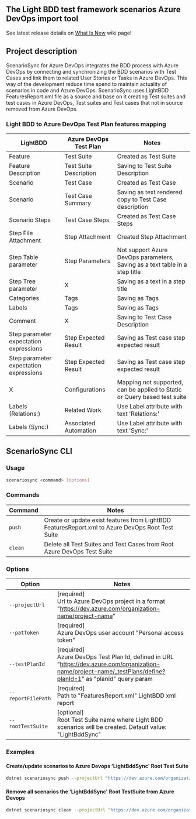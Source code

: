 ## The Light BDD test framework scenarios Azure DevOps import tool

See latest release details on [What Is New]()  wiki page!

## Project description
ScenarioSync for Azure DevOps integrates the BDD process with Azure DevOps by connecting and synchronizing the BDD scenarios with Test Cases 
and link them to related User Stories or Tasks in Azure DevOps. This way of the development reduce time spend to maintain actuality of scenarios in code and Azure DevOps.
ScenarioSync uses LightBDD FeaturesReport.xml file as a source and base on it creating Test suites and test cases in Azure DevOps, Test suites and Test cases that not in source removed from Azure DevOps.

### Light BDD to Azure DevOps Test Plan features mapping

| LightBDD                               | Azure DevOps Test Plan | Notes                                                                       |
|----------------------------------------|------------------------|-----------------------------------------------------------------------------|
| Feature                                | Test Suite             | Created as Test Suite                                                       |
| Feature Description                    | Test Suite Description | Saving to Test Suite Description                                            |
| Scenario                               | Test Case              | Created as Test Case                                                        |
| Scenario                               | Test Case Summary      | Saving as text rendered copy to Test Case description                       |
| Scenario Steps                         | Test Case Steps        | Created as Test Case Steps                                                  |
| Step File Attachment                   | Step Attachment        | Created Step Attachment                                                     |
| Step Table parameter                   | Step Parameters        | Not support Azure DevOps parameters, Saving as a text table in a step title |
| Step Tree parameter                    | X                      | Saving as a text in a step title                                            |
| Categories                             | Tags                   | Saving as Tags                                                              |
| Labels                                 | Tags                   | Saving as Tags                                                              |
| Comment                                | X                      | Saving to Test Case Description                                             |
| Step parameter expectation expressions | Step Expected Result   | Saving as Test case step expected result                                    |
| Step parameter expectation expressions | Step Expected Result   | Saving as Test case step expected result                                    |
| X                                      | Configurations         | Mapping not supported, can be applied to Static or Query based test suite   |
| Labels (Relations:)                    | Related Work           | Use Label attribute with text 'Relations:'                                  |
| Labels (Sync:)                         | Associated Automation  | Use Label attribute with text 'Sync:'                                       |

## ScenarioSync CLI 
### Usage
```bash
scenariosync <command> [options]
```
### Commands
| Command     | Notes                                                                                            |
|-------------|--------------------------------------------------------------------------------------------------|
| ```push```  | Create or update exist features from LightBDD FeaturesReport.xml to Azure DevOps Root Test Suite |
| ```clean``` | Delete all Test Suites and Test Cases from Root Azure DevOps Test Suite                          |

### Options
| Option                 | Notes                                                                                                                                                               |
|------------------------|---------------------------------------------------------------------------------------------------------------------------------------------------------------------|
| ```--projectUrl```     | [required] <br/>Url to Azure DevOps project in a format "https://dev.azure.com/organization-name/project-name"                                                      |
| ```--patToken```       | [required] <br/>Azure DevOps user account "Personal access token"                                                                                                   |
| ```--testPlanId```     | [required] <br/>Azure DevOps Test Plan Id, defined in URL "https://dev.azure.com/organization-name/project-name/_testPlans/define?planId=1" as "planId" query param |
| ```--reportFilePath``` | [required] <br/>Path to "FeaturesReport.xml" LightBDD xml report                                                                                                    |
| ```--rootTestSuite```  | [optional] <br/>Root Test Suite name where Light BDD scenarios will be created. Default value: "LightBddSync"                                                       |

### Examples
#### Create/update scenarios to Azure Devops 'LightBddSync' Root Test Suite
```bash
dotnet scenariosync push --projectUrl "https://dev.azure.com/organization-name/project-name" --patToken "344urpefnuf4skfobpu3fejhlumm7mvo373pxqmwhbbdxabjq" --testPlanId 5 --reportFilePath "FeaturesReport.xml" 
```

#### Remove all scenarios the 'LightBddSync' Root TestSuite from Azure Devops
```bash
dotnet scenariosync clean --projectUrl "https://dev.azure.com/organization-name/project-name" --patToken "344urpefnuf4skfobpu3fejhlumm7mvo373pxqmwhbbdxabjq" --testPlanId 5 --reportFilePath "FeaturesReport.xml" 
```